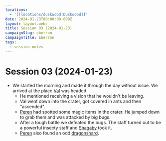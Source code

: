 ```yaml
---
locations:
  - '[[locations/duskwood|Duskwood]]'
date: 2024-01-23T00:00:00.000Z
layout: layout.webc
title: Session 03 (2024-01-23)
campaignSlug: eberron
campaignTitle: Eberron
tags:
  - session-notes
---
```

# Session 03 (2024-01-23)

- We started the morning and made it through the day without issue. We arrived at the place [Val](npcs/val.md) was headed.
	- He mentioned receiving a vision that he wouldn't be leaving.
	- Val went down into the crater, got covered in ants and then "ascended".
	- [Peren](pcs/peren-ngintaku.md) had spotted some magic items in the crater. He jumped down to grab them and was attacked by big bugs.
	- After a tough battle we defeated the bugs. The staff turned out to be a powerful insecty staff and [Shagaby](pcs/shagaby.md) took it.
	- [Peren](pcs/peren-ngintaku.md) also found an odd [dragonshard](other/dragonshards.md).
